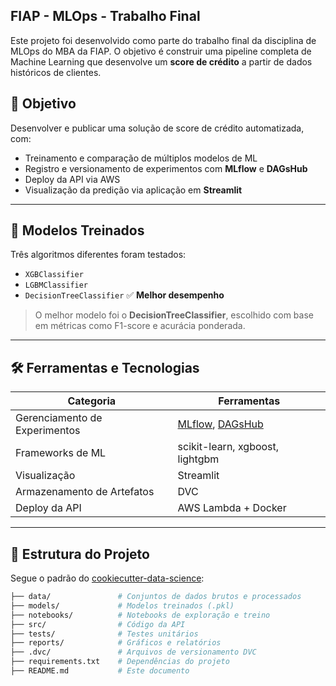 ## FIAP - MLOps - Trabalho Final

Este projeto foi desenvolvido como parte do trabalho final da disciplina de MLOps do MBA da FIAP. O objetivo é construir uma pipeline completa de Machine Learning que desenvolve um **score de crédito** a partir de dados históricos de clientes.

## 🎯 Objetivo

Desenvolver e publicar uma solução de score de crédito automatizada, com:

- Treinamento e comparação de múltiplos modelos de ML
- Registro e versionamento de experimentos com **MLflow** e **DAGsHub**
- Deploy da API via AWS
- Visualização da predição via aplicação em **Streamlit**

---

## 🧠 Modelos Treinados

Três algoritmos diferentes foram testados:

- `XGBClassifier`
- `LGBMClassifier`
- `DecisionTreeClassifier` ✅ **Melhor desempenho**

> O melhor modelo foi o **DecisionTreeClassifier**, escolhido com base em métricas como F1-score e acurácia ponderada.

---

## 🛠️ Ferramentas e Tecnologias

| Categoria           | Ferramentas                     |
|---------------------|----------------------------------|
| Gerenciamento de Experimentos | [MLflow](https://mlflow.org/), [DAGsHub](https://dagshub.com) |
| Frameworks de ML    | scikit-learn, xgboost, lightgbm |
| Visualização        | Streamlit                       |
| Armazenamento de Artefatos | DVC                        |
| Deploy da API       | AWS Lambda + Docker             |

---

## 📁 Estrutura do Projeto

Segue o padrão do [cookiecutter-data-science](https://drivendata.github.io/cookiecutter-data-science/):

```bash
├── data/               # Conjuntos de dados brutos e processados
├── models/             # Modelos treinados (.pkl)
├── notebooks/          # Notebooks de exploração e treino
├── src/                # Código da API
├── tests/              # Testes unitários
├── reports/            # Gráficos e relatórios
├── .dvc/               # Arquivos de versionamento DVC
├── requirements.txt    # Dependências do projeto
├── README.md           # Este documento

